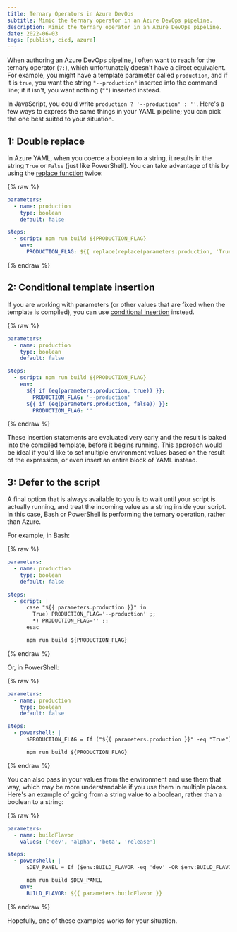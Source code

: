 ```yaml
---
title: Ternary Operators in Azure DevOps
subtitle: Mimic the ternary operator in an Azure DevOps pipeline.
description: Mimic the ternary operator in an Azure DevOps pipeline.
date: 2022-06-03
tags: [publish, cicd, azure]
---
```


When authoring an Azure DevOps pipeline, I often want to reach for the ternary operator (`?:`), which unfortunately doesn't have a direct equivalent. For example, you might have a template parameter called `production`, and if it is `true`, you want the string `"--production"` inserted into the command line; if it isn't, you want nothing (`""`) inserted instead.

In JavaScript, you could write `production ? '--production' : ''`. Here's a few ways to express the same things in your YAML pipeline; you can pick the one best suited to your situation.

## 1: Double replace

In Azure YAML, when you coerce a boolean to a string, it results in the string `True` or `False` (just like PowerShell). You can take advantage of this by using the [replace function](https://docs.microsoft.com/en-us/azure/devops/pipelines/process/expressions?view=azure-devops#replace) twice:

{% raw %}
```yaml
parameters:
  - name: production
    type: boolean
    default: false

steps:
  - script: npm run build ${PRODUCTION_FLAG}
    env:
      PRODUCTION_FLAG: ${{ replace(replace(parameters.production, 'True', '--production'), 'False', '') }}
```
{% endraw %}

## 2: Conditional template insertion

If you are working with parameters (or other values that are fixed when the template is compiled), you can use [conditional insertion](https://docs.microsoft.com/en-us/azure/devops/pipelines/process/templates?view=azure-devops#conditional-insertion) instead.

{% raw %}
```yaml
parameters:
  - name: production
    type: boolean
    default: false

steps:
  - script: npm run build ${PRODUCTION_FLAG}
    env:
      ${{ if (eq(parameters.production, true)) }}:
        PRODUCTION_FLAG: '--production'
      ${{ if (eq(parameters.production, false)) }}:
        PRODUCTION_FLAG: ''
```
{% endraw %}

These insertion statements are evaluated very early and the result is baked into the compiled template, before it begins running. This approach would be ideal if you'd like to set multiple environment values based on the result of the expression, or even insert an entire block of YAML instead.

## 3: Defer to the script

A final option that is always available to you is to wait until your script is actually running, and treat the incoming value as a string inside your script. In this case, Bash or PowerShell is performing the ternary operation, rather than Azure.

For example, in Bash:

{% raw %}
```yaml
parameters:
  - name: production
    type: boolean
    default: false

steps:
  - script: |
      case "${{ parameters.production }}" in
        True) PRODUCTION_FLAG='--production' ;;
        *) PRODUCTION_FLAG='' ;;
      esac

      npm run build ${PRODUCTION_FLAG}
```
{% endraw %}

Or, in PowerShell:

{% raw %}
```yaml
parameters:
  - name: production
    type: boolean
    default: false

steps:
  - powershell: |
      $PRODUCTION_FLAG = If ("${{ parameters.production }}" -eq "True") { '--production' } Else { '' }

      npm run build ${PRODUCTION_FLAG}
```
{% endraw %}

You can also pass in your values from the environment and use them that way, which may be more understandable if you use them in multiple places. Here's an example of going from a string value to a boolean, rather than a boolean to a string:

{% raw %}
```yaml
parameters:
  - name: buildFlavor
    values: ['dev', 'alpha', 'beta', 'release']

steps:
  - powershell: |
      $DEV_PANEL = If ($env:BUILD_FLAVOR -eq 'dev' -OR $env:BUILD_FLAVOR -eq 'alpha') { 'true' } Else { 'false' }

      npm run build $DEV_PANEL
    env:
      BUILD_FLAVOR: ${{ parameters.buildFlavor }}
```
{% endraw %}

Hopefully, one of these examples works for your situation.
